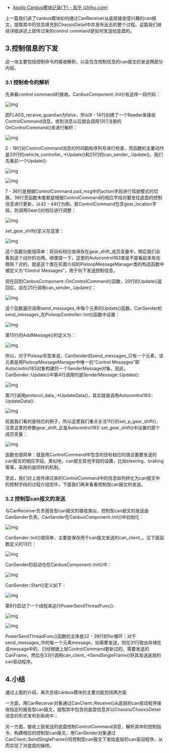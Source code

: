 - [Apollo Canbus模块记录(下) - 知乎 (zhihu.com)](https://zhuanlan.zhihu.com/p/424329672)

上一篇我们讲了canbus模块如何通过CanReceiver从底层接收感兴趣的can报文，提取其中的信息填充到ChassisDetail中并发布出去的整个过程。这篇我们继续详细讲述上层传过来的control command是如何发送给底盘的。

## 3.控制信息的下发

这一块主要包括控制命令的接收解析、以及包含控制信息的can报文的发送两部分内容。

### 3.1 控制命令的解析

先来看control command的接收。CanbusComponent::Init()有这样一段代码：

![img](https://pic3.zhimg.com/80/v2-2435c6cc1852ad36c1af97b1a2e6f486_720w.jpg)

因FLAGS_receive_guardian为false，所以9 - 14行创建了一个Reader来接收ControlCommand消息，收到消息以后就会调用13行注册的OnControlCommand()来进行解析：

![img](https://pic3.zhimg.com/80/v2-56ddf40e523f8ccac2d9c5f96506498e_720w.jpg)

2 - 18行对ControlCommand消息的时间戳和序列号进行检查，而函数的主要动作是20行的vehicle_controller_->Update()和25行的can_sender_.Update()。我们先看前一个Update():

![img](https://pic3.zhimg.com/80/v2-b5f9e595a79b883c8e13a405591e12b6_720w.jpg)

![img](https://pic2.zhimg.com/80/v2-75677b2f0f7f85dcb3df248960f6a88d_720w.jpg)

7 - 36行是根据ControlCommand.pad_msg中的action字段进行驾驶模式的切换，38行至函数末尾都是根据ControlCommand的相应字段对要发往底盘的控制信息进行更新，以42 - 44行为例，若ControlCommand包含gear_location字段，则调用Gear()对档位进行调整：

![img](https://pic4.zhimg.com/80/v2-7628acfdef2421ac2f0bfbf70efafa97_720w.jpg)

set_gear_shift()定义在这里：

![img](https://pic1.zhimg.com/80/v2-aa31ee0b697854a141dd65b3a4854c3c_720w.jpg)

这个函数功能很简单：将目标档位值保存在gear_shift_成员变量中，稍后我们会看到这个动作的功用。顺便提一下，这里的Autocontrol183类是不是看起来有些眼熟？对的，就是这个类在前面介绍的PixloopMessageManager类的构造函数中被定义为“Control Messages”，用于向下发送控制信息。

现在回到CanbusComponent::OnControlCommand()函数，20行的Update()返回后，会在25行调用can_sender_.Update()：

![img](https://pic1.zhimg.com/80/v2-ec5e7470c8b65478ee1917afbacee7a4_720w.jpg)

这个函数遍历调用send_messages_中每个元素的Update()函数。CanSender的send_messages_在PixloopController::Init()函数中设置：

![img](https://pic3.zhimg.com/80/v2-bbedac1d415733587998db9a15e0db66_720w.jpg)

第15行的AddMessage()的定义为：

![img](https://pic1.zhimg.com/80/v2-3be9533f17aab1556610157d1d57ca14_720w.jpg)

所以，对于Pixloop车型来说，CanSender的send_messages_只有一个元素，该元素是用PixloopMessageManager中唯一的“Control Messages”即Autocontrol183对象构建的一个SenderMessage对象。因此，CanSender<SensorType>::Update()中第4行调用的是SenderMessage::Update():

![img](https://pic2.zhimg.com/80/v2-7a4f2bca994dd92253f18f8dc2778445_720w.jpg)

第7行调用protocol_data_->UpdateData()，其实就是调用Autocontrol183:: UpdateData():

![img](https://pic4.zhimg.com/80/v2-7c56e29217f6a5d0005a0db5cf448197_720w.jpg)

前面我们看的是档位的例子，所以这里我们重点关注11行的set_p_gear_shift()，注意这里的参数gear_shift_正是Autocontrol183::set_gear_shift()中设置的那个成员变量：

![img](https://pic3.zhimg.com/80/v2-bdf34047632c749424b54f6b6aac079e_720w.jpg)

函数也很简单：就是用ControlCommand中包含的目标档位的值设置要发送的can报文的相应字段。类似地，can报文其他字段的设置，比如steering、braking等等，采用的是同样的机制。

至此，我们对上层传递过来的ControlCommand中的信息如何转化为can报文中的控制字段的过程介绍完毕，下面我们再来看看控制型can报文的发送。

### 3.2 控制型can报文的发送

与CanReceiver负责报告型can报文的接收类似，控制型can报文的发送由CanSender负责。CanSender在CanbusComponent::Init()中初始化：

![img](https://pic4.zhimg.com/80/v2-81568d0961e7b17d98f96839d2deab23_720w.jpg)

CanSender::Init()很简单，主要是保存用于can报文发送的can_client_，见下面函数定义的13行：

![img](https://pic4.zhimg.com/80/v2-d1444ee733a3a25af5fcc77397ad194b_720w.jpg)

CanSender的启动也在CanbusComponent::Init()中：

![img](https://pic1.zhimg.com/80/v2-366dd33107cd3a6f93665f4c3e850b50_720w.png)

CanSender::Start()定义如下：

![img](https://pic4.zhimg.com/80/v2-bde2ff4f5a070f2b35f7606297059183_720w.jpg)

第8行启动了一个线程来运行PowerSendThreadFunc():

![img](https://pic3.zhimg.com/80/v2-61ced1b608c0bdeece85611738d0136a_720w.jpg)

![img](https://pic2.zhimg.com/80/v2-76bbb2c0d2c1b216088bfec1ee33f925_720w.jpg)



PowerSendThreadFunc()函数的主体是22 - 39行的for循环：对于send_messages_中的每一个元素message，如需要发送，则在31行取出存储在该message中的、已经根据上层ControlCommand更新过的、需要发送的CanFrame，然后在33行调用can_client_->SendSingleFrame()将其发送底层的can驱动程序。

## 4.小结

通过上面的介绍，再次总结canbus模块的主要功能包括两方面

一方面，用CanReceiver对象通过CanClient::Receive()从底层的can驱动程序接收指定的报告型can报文，提取其中包含的底盘信息并以Chassis/ChassisDetail消息的形式发布到系统中；

另一方面，接收上层发送的底盘控制ControlCommand消息，解析其中的控制指令，构建相应的控制型can报文，用CanSender对象通过CanClient::SendSingleFrame()将控制型can报文下发给底层的can驱动程序，从而实现了对底盘的操控。